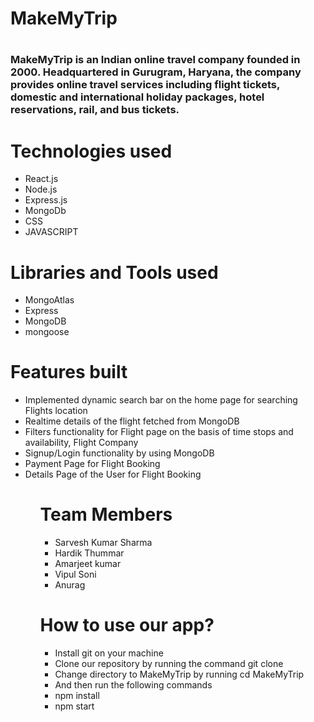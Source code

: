 
<h1>MakeMyTrip<h1>
<h3>
MakeMyTrip is an Indian online travel company founded in 2000. Headquartered in Gurugram, Haryana, the company provides online travel services including flight tickets, domestic and international holiday packages, hotel reservations, rail, and bus tickets.
 <br/>
</h3>
<h1>Technologies used</h1>
<ul>
<li>React.js</li>
<li>Node.js</li>
<li>Express.js</li>
<li>MongoDb</li>
<li>CSS</li>
  <li>JAVASCRIPT</li>
  </ul>

<h1>Libraries and Tools used</h1>
<ul>
<li>MongoAtlas</li>
<li>Express</li>
<li>MongoDB</li>
  <li>mongoose</li>
  </ul>
<h1>Features built</h1>
 <ul>
  <li>Implemented dynamic search bar on the home page for searching Flights location</li>
  <li>Realtime details of the flight fetched from MongoDB</li>
<li>Filters functionality for Flight page on the basis of time stops and availability, Flight Company</li>
  <li>Signup/Login functionality by using MongoDB</li>
  <li>Payment Page for Flight Booking</li>
  <li>Details Page of the User for Flight Booking</li>
  <ul>

<h1>Team Members</h1>
<ul>
<li>Sarvesh Kumar Sharma</li>
<li>Hardik Thummar</li>
<li>Amarjeet kumar</li>
<li> Vipul Soni</li>
<li>Anurag</li>  
</ul>
<h1>How to use our app?</h1>
<ul>
<li>Install git on your machine</li>
 <li>Clone our repository by running the command git clone</li>
<li>Change directory to MakeMyTrip by running cd MakeMyTrip</li>
<li>And then run the following commands</li>
<li>npm install</li>
<li>npm start</li>
  </ul>

